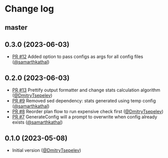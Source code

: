 # Change log

## master

## 0.3.0 (2023-06-03)

- [PR #12](https://github.com/DmitryTsepelev/rubocop_director/pull/12) Added option to pass configs as args for all config files ([@samarthkathal][])

## 0.2.0 (2023-06-03)

- [PR #13](https://github.com/DmitryTsepelev/rubocop_director/pull/13) Prettify output formatter and change stats calculation algorithm ([@DmitryTsepelev][])
- [PR #9](https://github.com/DmitryTsepelev/rubocop_director/pull/9) Removed sed dependency: stats generated using temp config ([@samarthkathal][])
- [PR #8](https://github.com/DmitryTsepelev/rubocop_director/pull/8) Reorder plan flow to run expensive check first ([@DmitryTsepelev][])
- [PR #7](https://github.com/DmitryTsepelev/rubocop_director/pull/7) GenerateConfig will a prompt to overwrite when config already exists ([@samarthkathal][])

## 0.1.0 (2023-05-08)

- Initial version ([@DmitryTsepelev][])

[@DmitryTsepelev]: https://github.com/DmitryTsepelev
[@samarthkathal]: https://github.com/samarthkathal
